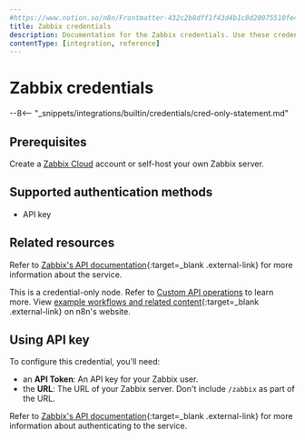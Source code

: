 ```yaml
---
#https://www.notion.so/n8n/Frontmatter-432c2b8dff1f43d4b1c8d20075510fe4
title: Zabbix credentials
description: Documentation for the Zabbix credentials. Use these credentials to authenticate Zabbix in n8n, a workflow automation platform.
contentType: [integration, reference]
---
```


# Zabbix credentials

--8<-- "_snippets/integrations/builtin/credentials/cred-only-statement.md"

<!-- If this credential has numerous prerequisites, include the Prerequisites section below and remove the account reference in the in the Using_Auth method_ section.
If a single prereq. like having an account, delete the Prerequisites section here and just update the intro statement in the Using _Auth method_ section -->
## Prerequisites

Create a [Zabbix Cloud](https://www.zabbix.com/) account or self-host your own Zabbix server.

## Supported authentication methods

* API key

## Related resources

Refer to [Zabbix's API documentation](https://www.zabbix.com/documentation/current/en/manual/api){:target=_blank .external-link} for more information about the service.

This is a credential-only node. Refer to [Custom API operations](/integrations/custom-operations.md) to learn more. View [example workflows and related content](https://n8n.io/integrations/zabbix/){:target=_blank .external-link} on n8n's website.


## Using API key

To configure this credential, you'll need:

- an **API Token**: An API key for your Zabbix user.
- the **URL**: The URL of your Zabbix server. Don't include `/zabbix` as part of the URL.

Refer to [Zabbix's API documentation](https://www.zabbix.com/documentation/current/en/manual/api#authentication){:target=_blank .external-link} for more information about authenticating to the service.
